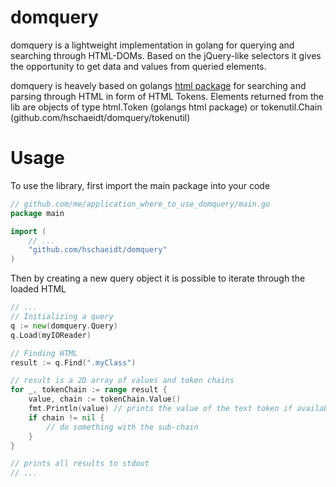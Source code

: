 # domquery

domquery is a lightweight implementation in golang for querying and searching through HTML-DOMs.
Based on the jQuery-like selectors it gives the opportunity to get data and values from queried elements.

domquery is heavely based on golangs [html package](https://godoc.org/golang.org/x/net/html) for searching and parsing through HTML in form of HTML Tokens.
Elements returned from the lib are objects of type html.Token (golangs html package) or tokenutil.Chain (github.com/hschaeidt/domquery/tokenutil)

# Usage

To use the library, first import the main package into your code

```go
// github.com/me/application_where_to_use_domquery/main.go
package main

import (
	// ...
	"github.com/hschaeidt/domquery"
)
```

Then by creating a new query object it is possible to iterate through the loaded HTML

```go
// ...
// Initializing a query
q := new(domquery.Query)
q.Load(myIOReader)

// Finding HTML
result := q.Find(".myClass")

// result is a 2D array of values and token chains
for _, tokenChain := range result {
	value, chain := tokenChain.Value()
	fmt.Println(value) // prints the value of the text token if available
	if chain != nil {
		// do something with the sub-chain
	}
}

// prints all results to stdout
// ...
```